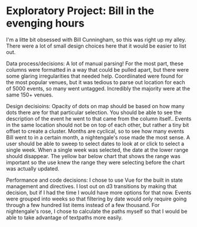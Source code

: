 # Exploratory Project: Bill in the evenging hours

I'm a litte bit obsessed with Bill Cunningham, so this was right up my alley. There were a lot of small design choices here that it would be easier to list out.

Data process/decisions:
A lot of manual parsing! For the most part, these columns were formatted in a way that could be pulled apart, but there were some glaring irregularities that needed help.
Coordiinated were found for the most popular venues, but it was tedious to parse out location for each of 5000 events, so many went untagged. Incredibly the majority were at the same 150+ venues.

Design decisioins:
Opacity of dots on map should be based on how many dots there are for that particular selection.
You should be able to see the description of the event he went to that came from the column itself..
Events in the same location should not be on top of each other, but rather a tiny bit offset to create a cluster.
Months are cyclical, so to see how many events Bill went to in a certain month, a nightengale's rose made the most sense.
A user should be able to sweep to select dates to look at or click to select a single week. When a single week was selected, the date at the lower range should disappear.
The yellow bar below chart that shows the range was important so the use knew the range they were selecting before the chart was actually updated.

Performance and code decisions:
I chose to use Vue for the built in state management and directives. I lost out on d3 transitions by making that decision, but if I had the time I would have more options for that now.
Events were grouped into weeks so that filtering by date would only require going through a few hundred list items instead of a few thousand.
For nightengale's rose, I chose to calculate the paths myself so that I would be able to take advantage of textpaths more easily.
